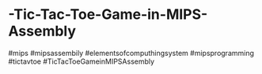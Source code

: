 # -Tic-Tac-Toe-Game-in-MIPS-Assembly
#mips #mipsassembily #elementsofcomputhingsystem #mipsprogramming #tictavtoe #TicTacToeGameinMIPSAssembly
